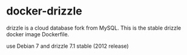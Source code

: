 # docker-drizzle
drizzle is a cloud database fork from MySQL. This is the stable drizzle docker image Dockerfile.

use Debian 7 and drizzle 7.1 stable (2012 release)
